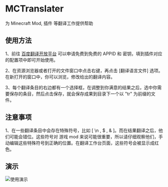 # MCTranslater

为 Minecraft Mod, 插件 等翻译工作提供帮助

## 使用方法

1、前往 [百度翻译开放平台](https://fanyi-api.baidu.com/) 可以申请免费到免费的 APPID 和 密钥，填到插件对应的配置项中即可开始使用。

2、在资源浏览器或者打开的文件窗口中点击右键，再点击 \[翻译语言文件\] 选项。在新打开的窗口中，你可以浏览，修改给出的翻译内容。

3、每个翻译条目的右边都有一个选择框，在调整到你满意的结果之后，选中你需要保存的条目，然后点击保存，就会保存成果到目录下一个以 "tr" 为前缀的文件。

## 注意事项

1、在一些翻译条目中会存在特殊符号，比如 \[ \n , $ , & \]。而在结果翻译之后，他们可能会错位。这些符号对 游戏 mod 来说可能很重要，所以请仔细观察他们，手动编辑这些特殊符号到正确的位置。在翻译工作台页面，这些符号会被显示成红色。

## 演示

![使用演示](https://files.catbox.moe/xhuxq9.gif)
